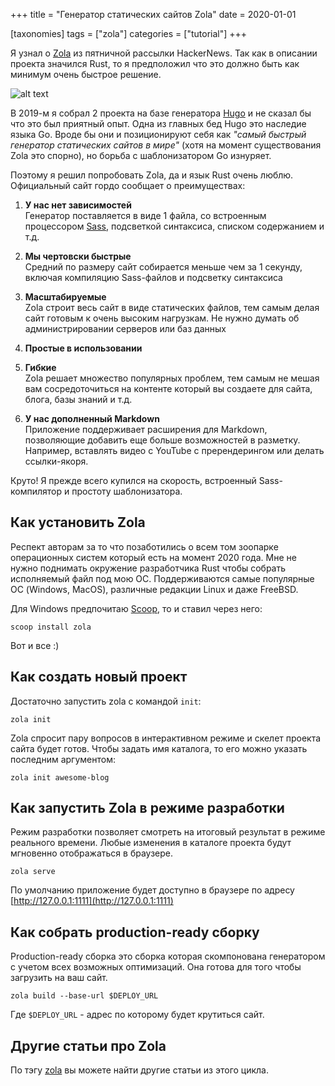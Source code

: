 +++
title = "Генератор статических сайтов Zola"
date = 2020-01-01

[taxonomies]
tags = ["zola"]
categories = ["tutorial"]
+++

Я узнал о [Zola](https://www.getzola.org/) из пятничной рассылки HackerNews. Так как в описании проекта значился Rust, 
то я предположил что это должно быть как минимум очень быстрое решение.

![alt text](/images/zola/zola-official-site.png "Официальный сайт Zola")

В 2019-м я собрал 2 проекта на базе генератора [Hugo](https://gohugo.io/) и не сказал бы что это был приятный опыт.
Одна из главных бед Hugo это наследие языка Go. Вроде бы они и позиционируют себя как 
*"самый быстрый генератор статических сайтов в мире"* (хотя на момент существования Zola это спорно), 
но борьба с шаблонизатором Go изнуряет.

Поэтому я решил попробовать Zola, да и язык Rust очень люблю. Официальный сайт гордо сообщает о преимуществах:

1. **У нас нет зависимостей**  
    Генератор поставляется в виде 1 файла, со встроенным процессором [Sass](https://sass-lang.com/), 
    подсветкой синтаксиса, списком содержанием и т.д.
2. **Мы чертовски быстрые**  
    Средний по размеру сайт собирается меньше чем за 1 секунду, включая компиляцию Sass-файлов и подсветку синтаксиса
    
3. **Масштабируемые**  
    Zola строит весь сайт в виде статических файлов, тем самым делая сайт готовым к очень высоким нагрузкам. Не нужно думать
    об администрировании серверов или баз данных 
4. **Простые в использовании**
5. **Гибкие**  
    Zola решает множество популярных проблем, тем самым не мешая вам сосредоточиться на контенте который вы создаете для
    сайта, блога, базы знаний и т.д.
6. **У нас дополненный Markdown**  
    Приложение поддерживает расширения для Markdown, позволяющие добавить еще больше возможностей в разметку. Например,
    вставлять видео с YouTube с пререндерингом или делать ссылки-якоря.
    
Круто! Я прежде всего купился на скорость, встроенный Sass-компилятор и простоту шаблонизатора.

## Как установить Zola

Респект авторам за то что позаботились о всем том зоопарке операционных систем который есть на момент 2020 года. 
Мне не нужно поднимать окружение разработчика Rust чтобы собрать исполняемый файл под мою ОС. 
Поддерживаются самые популярные ОС (Windows, MacOS), различные редакции Linux и даже FreeBSD.

Для Windows предпочитаю [Scoop](http://scoop.sh/), то и ставил через него:

```shell script
scoop install zola
```

Вот и все :)

## Как создать новый проект

Достаточно запустить zola с командой `init`:

```shell script
zola init
```

Zola спросит пару вопросов в интерактивном режиме и скелет проекта сайта будет готов.
Чтобы задать имя каталога, то его можно указать последним аргументом:

```shell script
zola init awesome-blog
```

## Как запустить Zola в режиме разработки

Режим разработки позволяет смотреть на итоговый результат в режиме реального времени. Любые изменения в каталоге проекта
будут мгновенно отображаться в браузере.

```shell script
zola serve
```

По умолчанию приложение будет доступно в браузере по адресу [http://127.0.0.1:1111](http://127.0.0.1:1111)

## Как собрать production-ready сборку

Production-ready сборка это сборка которая скомпонована генератором с учетом всех возможных оптимизаций. Она готова
для того чтобы загрузить на ваш сайт.

```shell script
zola build --base-url $DEPLOY_URL
```

Где `$DEPLOY_URL` - адрес по которому будет крутиться сайт.

## Другие статьи про Zola

По тэгу [zola](/tags/zola) вы можете найти другие статьи из этого цикла.
